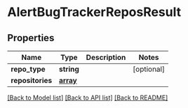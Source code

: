 # AlertBugTrackerReposResult

## Properties
Name | Type | Description | Notes
------------ | ------------- | ------------- | -------------
**repo_type** | **string** |  | [optional] 
**repositories** | [**array**](.md) |  | 

[[Back to Model list]](../README.md#documentation-for-models) [[Back to API list]](../README.md#documentation-for-api-endpoints) [[Back to README]](../README.md)

